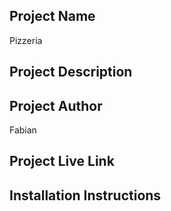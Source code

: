 ## Project Name
Pizzeria
## Project Description
## Project Author
Fabian
## Project Live Link

## Installation Instructions